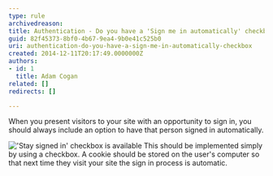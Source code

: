 ```yaml
---
type: rule
archivedreason: 
title: Authentication - Do you have a 'Sign me in automatically' checkbox?
guid: 82f45373-8bf0-4b67-9ea4-9b0e41c525b0
uri: authentication-do-you-have-a-sign-me-in-automatically-checkbox
created: 2014-12-11T20:17:49.0000000Z
authors:
- id: 1
  title: Adam Cogan
related: []
redirects: []

---
```


When you present visitors to your site with an opportunity to sign in, you should                     always include an option to have that person signed in automatically.

<!--endintro-->

!['Stay signed in' checkbox is available](signin.jpg)
This should be implemented simply by using a checkbox. A cookie should be stored on the user's computer so that next time they visit your site the sign in process is automatic.
